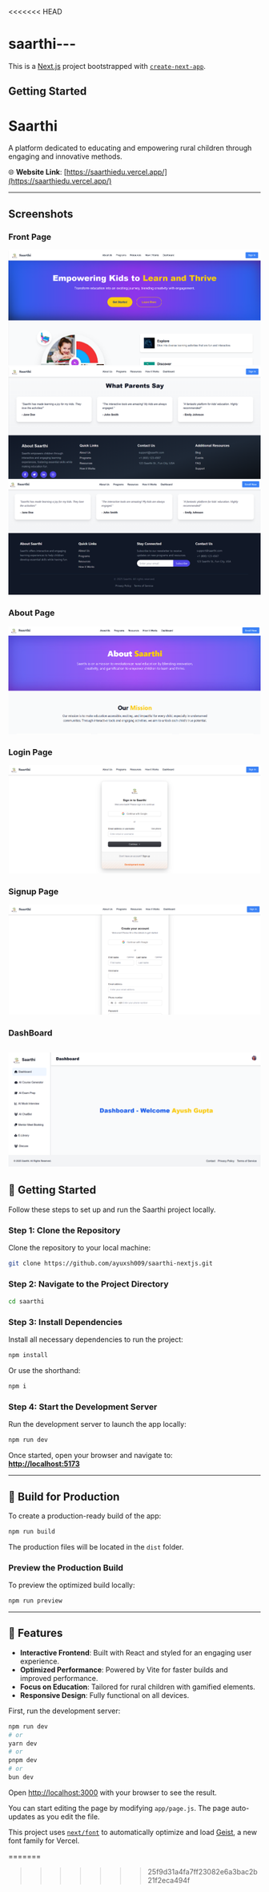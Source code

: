 <<<<<<< HEAD
# saarthi---
This is a [Next.js](https://nextjs.org) project bootstrapped with [`create-next-app`](https://github.com/vercel/next.js/tree/canary/packages/create-next-app).

## Getting Started

# Saarthi

A platform dedicated to educating and empowering rural children through engaging and innovative methods.  

🌐 **Website Link**: [https://saarthiedu.vercel.app/](https://saarthiedu.vercel.app/)  

---

## Screenshots  

### Front Page  
![Front Page](image-4.png)  
![Section View](image-5.png)  
![Interactive Section](image-2.png)  

### About Page  
![About Page](image-3.png)  

### Login Page
![Login](image-6.png)
### Signup Page
![Signup](image-7.png)

### DashBoard
![Dashboard](image-8.png)
---


## 🚀 Getting Started  

Follow these steps to set up and run the Saarthi project locally.

### Step 1: Clone the Repository  
Clone the repository to your local machine:  
```bash
git clone https://github.com/ayuxsh009/saarthi-nextjs.git
```  

### Step 2: Navigate to the Project Directory  
```bash
cd saarthi
```  

### Step 3: Install Dependencies  
Install all necessary dependencies to run the project:  
```bash
npm install
```
Or use the shorthand:  
```bash
npm i
```

### Step 4: Start the Development Server  
Run the development server to launch the app locally:  
```bash
npm run dev
```  

Once started, open your browser and navigate to:  
**[http://localhost:5173](http://localhost:5173)**  

---

## 🔧 Build for Production  
To create a production-ready build of the app:  
```bash
npm run build
```  

The production files will be located in the `dist` folder.  

### Preview the Production Build  
To preview the optimized build locally:  
```bash
npm run preview
```  

---




## 🌟 Features  

- **Interactive Frontend**: Built with React and styled for an engaging user experience.  
- **Optimized Performance**: Powered by Vite for faster builds and improved performance.  
- **Focus on Education**: Tailored for rural children with gamified elements.  
- **Responsive Design**: Fully functional on all devices.  

First, run the development server:

```bash
npm run dev
# or
yarn dev
# or
pnpm dev
# or
bun dev
```

Open [http://localhost:3000](http://localhost:3000) with your browser to see the result.

You can start editing the page by modifying `app/page.js`. The page auto-updates as you edit the file.

This project uses [`next/font`](https://nextjs.org/docs/app/building-your-application/optimizing/fonts) to automatically optimize and load [Geist](https://vercel.com/font), a new font family for Vercel.


=======

>>>>>>> 25f9d31a4fa7ff23082e6a3bac2b21f2eca494f